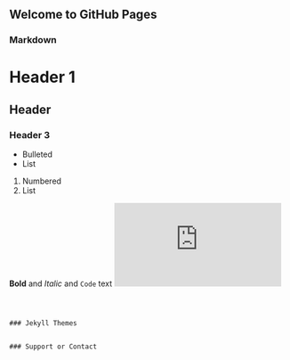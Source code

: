 ## Welcome to GitHub Pages


### Markdown



# Header 1

## Header

### Header 3

- Bulleted
- List

1. Numbered
2. List

**Bold** and _Italic_ and `Code` text
![](https://pgw.udn.com.tw/gw/photo.php?u=https://uc.udn.com.tw/photo/2020/05/28/realtime/7946248.jpg&x=0&y=0&sw=0&sh=0&sl=W&fw=800&exp=3600&w=930)

```



### Jekyll Themes


### Support or Contact


